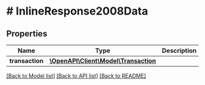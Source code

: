 # # InlineResponse2008Data

## Properties

Name | Type | Description | Notes
------------ | ------------- | ------------- | -------------
**transaction** | [**\OpenAPI\Client\Model\Transaction**](Transaction.md) |  | [optional] 

[[Back to Model list]](../../README.md#documentation-for-models) [[Back to API list]](../../README.md#documentation-for-api-endpoints) [[Back to README]](../../README.md)


